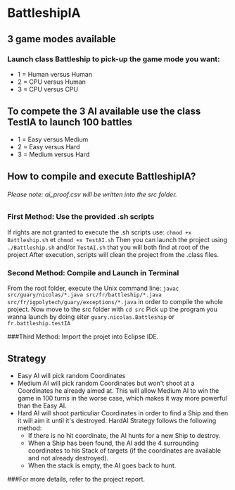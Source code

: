# BattleshipIA
## 3 game modes available
### Launch class Battleship to pick-up the game mode you want:
* 1 = Human versus Human
* 2 = CPU versus Human
* 3 = CPU versus CPU

## To compete the 3 AI available use the class TestIA to launch 100 battles
* 1 = Easy versus Medium
* 2 = Easy versus Hard
* 3 = Medium versus Hard

## How to compile and execute BattleshipIA?
###### Please note: ai_proof.csv will be written into the src folder.
### First Method: Use the provided .sh scripts

If rights are not granted to execute the .sh scripts use: `chmod +x Battleship.sh` et `chmod +x TestAI.sh`
Then you can launch the project using `./Battleship.sh` and/or `TestAI.sh` that you will both find at root of the project
After execution, scripts will clean the project from the .class files.

### Second Method: Compile and Launch in Terminal

From the root folder, execute the Unix command line: `javac src/guary/nicolas/*.java src/fr/battleship/*.java src/fr/igpolytech/guary/exceptions/*.java` in order to compile the whole project.
Now move to the src folder with `cd src`
Pick up the program you wanna launch by doing eiter `guary.nicolas.Battleship` or `fr.battleship.testIA`

###Third Method: Import the projet into Eclipse IDE.


## Strategy
* Easy AI will pick random Coordinates
* Medium AI will pick random Coordinates but won't shoot at a Coordinates he already aimed at.
This will allow Medium AI to win the game in 100 turns in the worse case, which makes it way more powerful than the Easy AI.
* Hard AI will shoot particuliar Coordinates in order to find a Ship and then it will aim it until it's destroyed.
HardAI Strategy follows the following method:
	- If there is no hit coordinate, the AI hunts for a new Ship to destroy.
	- When a Ship has been found, the AI add the 4 surrounding coordinates to his Stack of targets (if the coordinates are available and not already destroyed).
	- When the stack is empty, the AI goes back to hunt.


###For more details, refer to the project report.